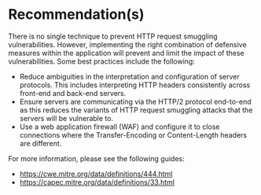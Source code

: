# Recommendation(s)

There is no single technique to prevent HTTP request smuggling vulnerabilities. However, implementing the right combination of defensive measures within the application will prevent and limit the impact of these vulnerabilities. Some best practices include the following:

- Reduce ambiguities in the interpretation and configuration of server protocols. This includes interpreting HTTP headers consistently across front-end and back-end servers.
- Ensure servers are communicating via the HTTP/2 protocol end-to-end as this reduces the variants of HTTP request smuggling attacks that the servers will be vulnerable to.
- Use a web application firewall (WAF) and configure it to close connections where the Transfer-Encoding or Content-Length headers are different.

For more information, please see the following guides:

- <https://cwe.mitre.org/data/definitions/444.html>
- <https://capec.mitre.org/data/definitions/33.html>

